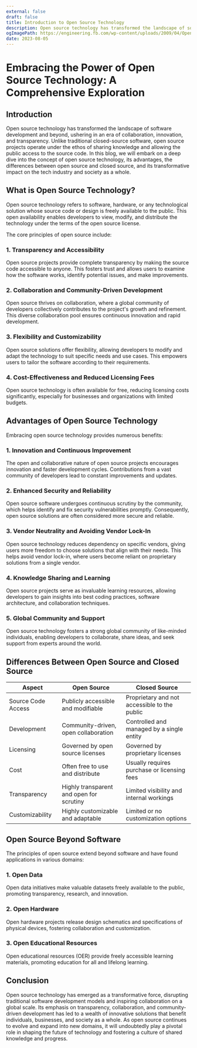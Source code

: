 ```yaml
---
external: false
draft: false
title: Introduction to Open Source Technology
description: Open source technology has transformed the landscape of software development and beyond, ushering in an era of collaboration, innovation, and transparency. Unlike traditional closed-source software, open source projects operate under the ethos of sharing knowledge and allowing the public access to the source code. In this blog, we will embark on a deep dive into the concept of open source technology, its advantages, the differences between open source and closed source, and its transformative impact on the tech industry and society as a whole.
ogImagePath: https://engineering.fb.com/wp-content/uploads/2009/04/Open-Source-Word-Cloud.jpg
date: 2023-08-05
---
```




# Embracing the Power of Open Source Technology: A Comprehensive Exploration


## Introduction

Open source technology has transformed the landscape of software development and beyond, ushering in an era of collaboration, innovation, and transparency. Unlike traditional closed-source software, open source projects operate under the ethos of sharing knowledge and allowing the public access to the source code. In this blog, we will embark on a deep dive into the concept of open source technology, its advantages, the differences between open source and closed source, and its transformative impact on the tech industry and society as a whole.

## What is Open Source Technology?

Open source technology refers to software, hardware, or any technological solution whose source code or design is freely available to the public. This open availability enables developers to view, modify, and distribute the technology under the terms of the open source license.

The core principles of open source include:

### 1. Transparency and Accessibility

Open source projects provide complete transparency by making the source code accessible to anyone. This fosters trust and allows users to examine how the software works, identify potential issues, and make improvements.

### 2. Collaboration and Community-Driven Development

Open source thrives on collaboration, where a global community of developers collectively contributes to the project's growth and refinement. This diverse collaboration pool ensures continuous innovation and rapid development.

### 3. Flexibility and Customizability

Open source solutions offer flexibility, allowing developers to modify and adapt the technology to suit specific needs and use cases. This empowers users to tailor the software according to their requirements.

### 4. Cost-Effectiveness and Reduced Licensing Fees

Open source technology is often available for free, reducing licensing costs significantly, especially for businesses and organizations with limited budgets.

## Advantages of Open Source Technology

Embracing open source technology provides numerous benefits:

### 1. Innovation and Continuous Improvement

The open and collaborative nature of open source projects encourages innovation and faster development cycles. Contributions from a vast community of developers lead to constant improvements and updates.

### 2. Enhanced Security and Reliability

Open source software undergoes continuous scrutiny by the community, which helps identify and fix security vulnerabilities promptly. Consequently, open source solutions are often considered more secure and reliable.

### 3. Vendor Neutrality and Avoiding Vendor Lock-In

Open source technology reduces dependency on specific vendors, giving users more freedom to choose solutions that align with their needs. This helps avoid vendor lock-in, where users become reliant on proprietary solutions from a single vendor.

### 4. Knowledge Sharing and Learning

Open source projects serve as invaluable learning resources, allowing developers to gain insights into best coding practices, software architecture, and collaboration techniques.

### 5. Global Community and Support

Open source technology fosters a strong global community of like-minded individuals, enabling developers to collaborate, share ideas, and seek support from experts around the world.

## Differences Between Open Source and Closed Source

| Aspect                | Open Source                                  | Closed Source                                |
|-----------------------|----------------------------------------------|----------------------------------------------|
| Source Code Access    | Publicly accessible and modifiable          | Proprietary and not accessible to the public|
| Development          | Community-driven, open collaboration        | Controlled and managed by a single entity   |
| Licensing             | Governed by open source licenses             | Governed by proprietary licenses            |
| Cost                  | Often free to use and distribute             | Usually requires purchase or licensing fees |
| Transparency          | Highly transparent and open for scrutiny    | Limited visibility and internal workings    |
| Customizability       | Highly customizable and adaptable           | Limited or no customization options         |

## Open Source Beyond Software

The principles of open source extend beyond software and have found applications in various domains:

### 1. Open Data

Open data initiatives make valuable datasets freely available to the public, promoting transparency, research, and innovation.

### 2. Open Hardware

Open hardware projects release design schematics and specifications of physical devices, fostering collaboration and customization.

### 3. Open Educational Resources

Open educational resources (OER) provide freely accessible learning materials, promoting education for all and lifelong learning.

## Conclusion

Open source technology has emerged as a transformative force, disrupting traditional software development models and inspiring collaboration on a global scale. Its emphasis on transparency, collaboration, and community-driven development has led to a wealth of innovative solutions that benefit individuals, businesses, and society as a whole. As open source continues to evolve and expand into new domains, it will undoubtedly play a pivotal role in shaping the future of technology and fostering a culture of shared knowledge and progress.
